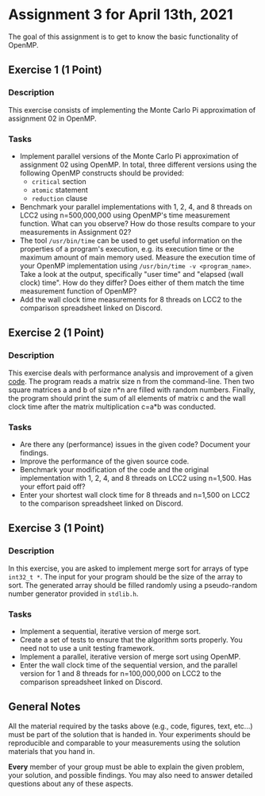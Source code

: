# Assignment 3 for April 13th, 2021

The goal of this assignment is to get to know the basic functionality of OpenMP.

## Exercise 1 (1 Point)

### Description

This exercise consists of implementing the Monte Carlo Pi approximation of assignment 02 in OpenMP.    

### Tasks

- Implement parallel versions of the Monte Carlo Pi approximation of assignment 02 using OpenMP. In total, three different versions using the following OpenMP constructs should be provided:
    - `critical` section
    - `atomic` statement
    - `reduction` clause
- Benchmark your parallel implementations with 1, 2, 4, and 8 threads on LCC2 using n=500,000,000 using OpenMP's time measurement function. What can you observe? How do those results compare to your measurements in Assignment 02?
- The tool `/usr/bin/time` can be used to get useful information on the properties of a program's execution, e.g. its execution time or the maximum amount of main memory used. Measure the execution time of your OpenMP implementation using `/usr/bin/time -v <program_name>`. Take a look at the output, specifically "user time" and "elapsed (wall clock) time". How do they differ? Does either of them match the time measurement function of OpenMP?
- Add the wall clock time measurements for 8 threads on LCC2 to the comparison spreadsheet linked on Discord.

## Exercise 2 (1 Point)

### Description

This exercise deals with performance analysis and improvement of a given [code](task2/ex2.c). The program reads a matrix size n from the command-line. Then two square matrices a and b of size n\*n are filled with random numbers. Finally, the program should print the sum of all elements of matrix c and the wall clock time after the matrix multiplication c=a\*b was conducted. 

### Tasks

- Are there any (performance) issues in the given code? Document your findings.
- Improve the performance of the given source code. 
- Benchmark your modification of the code and the original implementation with 1, 2, 4, and 8 threads on LCC2 using n=1,500. Has your effort paid off?
- Enter your shortest wall clock time for 8 threads and n=1,500 on LCC2 to the comparison spreadsheet linked on Discord.

## Exercise 3 (1 Point)

### Description

In this exercise, you are asked to implement merge sort for arrays of type `int32_t *`. The input for your program should be the size of the array to sort. The generated array should be filled randomly using a pseudo-random number generator provided in `stdlib.h`.

### Tasks

- Implement a sequential, iterative version of merge sort.
- Create a set of tests to ensure that the algorithm sorts properly. You need not to use a unit testing framework.
- Implement a parallel, iterative version of merge sort using OpenMP.
- Enter the wall clock time of the sequential version, and the parallel version for 1 and 8 threads for n=100,000,000 on LCC2 to the comparison spreadsheet linked on Discord.

## General Notes

All the material required by the tasks above (e.g., code, figures, text, etc...) must be part of the solution that is handed in. Your experiments should be reproducible and comparable to your measurements using the solution materials that you hand in.

**Every** member of your group must be able to explain the given problem, your solution, and possible findings. You may also need to answer detailed questions about any of these aspects.
